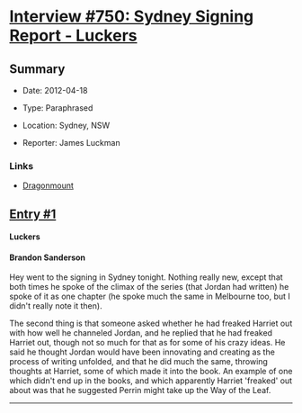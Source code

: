 # [Interview #750: Sydney Signing Report - Luckers](https://www.theoryland.com/intvmain.php?i=750)

## Summary

- Date: 2012-04-18

- Type: Paraphrased

- Location: Sydney, NSW

- Reporter: James Luckman

### Links

- [Dragonmount](http://www.dragonmount.com/forums/topic/69609-afternoon-tea-with-brandon-sanderson/page__st__20#entry2260323)


## [Entry #1](https://www.theoryland.com/intvmain.php?i=750#1)

#### Luckers

#### Brandon Sanderson

Hey went to the signing in Sydney tonight. Nothing really new, except that both times he spoke of the climax of the series (that Jordan had written) he spoke of it as one chapter (he spoke much the same in Melbourne too, but I didn't really note it then).

The second thing is that someone asked whether he had freaked Harriet out with how well he channeled Jordan, and he replied that he had freaked Harriet out, though not so much for that as for some of his crazy ideas. He said he thought Jordan would have been innovating and creating as the process of writing unfolded, and that he did much the same, throwing thoughts at Harriet, some of which made it into the book. An example of one which didn't end up in the books, and which apparently Harriet 'freaked' out about was that he suggested Perrin might take up the Way of the Leaf.


---

